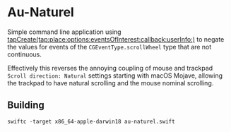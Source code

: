 # Au-Naturel

Simple command line application using [tapCreate(tap:place:options:eventsOfInterest:callback:userInfo:)](https://developer.apple.com/documentation/coregraphics/cgevent/1454426-tapcreate) to negate the values for events of the `CGEventType.scrollWheel` type that are not continuous.

Effectively this reverses the annoying coupling of mouse and trackpad `Scroll direction: Natural` settings starting with macOS Mojave, allowing the trackpad to have natural scrolling and the mouse nominal scrolling.

## Building

`swiftc -target x86_64-apple-darwin18 au-naturel.swift`
